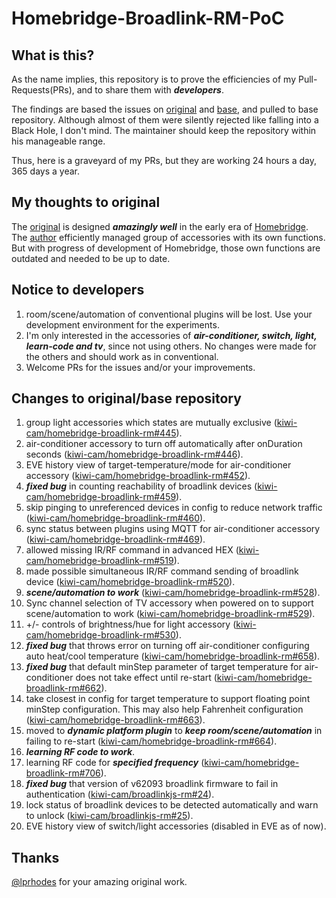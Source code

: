 # Homebridge-Broadlink-RM-PoC

## What is this?
As the name implies, this repository is to prove the efficiencies of my Pull-Requests(PRs), and to share them with ___developers___.

The findings are based the issues on [original](https://github.com/lprhodes/homebridge-broadlink-rm) and [base](https://github.com/kiwi-cam/homebridge-broadlink-rm), and pulled to base repository. Although almost of them were silently rejected like falling into a Black Hole, I don't mind. The maintainer should keep the repository within his manageable range.

Thus, here is a graveyard of my PRs, but they are working 24 hours a day, 365 days a year.

## My thoughts to original

The [original](https://github.com/lprhodes/homebridge-broadlink-rm) is designed ___amazingly well___ in the early era of [Homebridge](https://github.com/homebridge/homebridge). The [author](https://github.com/lprhodes) efficiently managed group of accessories with its own functions. But with progress of development of Homebridge, those own functions are outdated and needed to be up to date.

## Notice to developers

1. room/scene/automation of conventional plugins will be lost. Use your development environment for the experiments.
1. I'm only interested in the accessories of ___air-conditioner, switch, light, learn-code and tv___, since not using others. No changes were made for the others and should work as in conventional.
1. Welcome PRs for the issues and/or your improvements.

## Changes to original/base repository

1. group light accessories which states are mutually exclusive ([kiwi-cam/homebridge-broadlink-rm#445](https://github.com/kiwi-cam/homebridge-broadlink-rm/pull/445)).
1. air-conditioner accessory to turn off automatically after onDuration seconds ([kiwi-cam/homebridge-broadlink-rm#446](https://github.com/kiwi-cam/homebridge-broadlink-rm/pull/446)).
1. EVE history view of target-temperature/mode for air-conditioner accessory ([kiwi-cam/homebridge-broadlink-rm#452](https://github.com/kiwi-cam/homebridge-broadlink-rm/pull/452)).
1. ___fixed bug___ in counting reachability of broadlink devices ([kiwi-cam/homebridge-broadlink-rm#459](https://github.com/kiwi-cam/homebridge-broadlink-rm/pull/459)).
1. skip pinging to unreferenced devices in config to reduce network traffic ([kiwi-cam/homebridge-broadlink-rm#460](https://github.com/kiwi-cam/homebridge-broadlink-rm/pull/460)).
1. sync status between plugins using MQTT for air-conditioner accessory ([kiwi-cam/homebridge-broadlink-rm#469](https://github.com/kiwi-cam/homebridge-broadlink-rm/pull/469)).
1. allowed missing IR/RF command in advanced HEX ([kiwi-cam/homebridge-broadlink-rm#519](https://github.com/kiwi-cam/homebridge-broadlink-rm/pull/519)).
1. made possible simultaneous IR/RF command sending of broadlink device ([kiwi-cam/homebridge-broadlink-rm#520](https://github.com/kiwi-cam/homebridge-broadlink-rm/pull/520)).
1. ___scene/automation to work___ ([kiwi-cam/homebridge-broadlink-rm#528](https://github.com/kiwi-cam/homebridge-broadlink-rm/pull/528)).
1. Sync channel selection of TV accessory when powered on to support scene/automation to work ([kiwi-cam/homebridge-broadlink-rm#529](https://github.com/kiwi-cam/homebridge-broadlink-rm/pull/529)).
1. +/- controls of brightness/hue for light accessory ([kiwi-cam/homebridge-broadlink-rm#530](https://github.com/kiwi-cam/homebridge-broadlink-rm/pull/530)).
1. ___fixed bug___ that throws error on turning off air-conditioner configuring auto heat/cool temperature ([kiwi-cam/homebridge-broadlink-rm#658](https://github.com/kiwi-cam/homebridge-broadlink-rm/pull/658)).
1. ___fixed bug___ that default minStep parameter of target temperature for air-conditioner does not take effect until re-start ([kiwi-cam/homebridge-broadlink-rm#662](https://github.com/kiwi-cam/homebridge-broadlink-rm/pull/662)).
1. take closest in config for target temperature to support floating point minStep configuration. This may also help Fahrenheit configuration ([kiwi-cam/homebridge-broadlink-rm#663](https://github.com/kiwi-cam/homebridge-broadlink-rm/pull/663)).
1. moved to ___dynamic platform plugin___ to ___keep room/scene/automation___ in failing to re-start ([kiwi-cam/homebridge-broadlink-rm#664](https://github.com/kiwi-cam/homebridge-broadlink-rm/pull/664)).
1. ___learning RF code to work___.
1. learning RF code for ___specified frequency___ ([kiwi-cam/homebridge-broadlink-rm#706](https://github.com/kiwi-cam/homebridge-broadlink-rm/pull/706)).
1. ___fixed bug___ that version of v62093 broadlink firmware to fail in authentication ([kiwi-cam/broadlinkjs-rm#24](https://github.com/kiwi-cam/broadlinkjs-rm/pull/24)).
1. lock status of broadlink devices to be detected automatically and warn to unlock ([kiwi-cam/broadlinkjs-rm#25](https://github.com/kiwi-cam/broadlinkjs-rm/pull/25)).
1. EVE history view of switch/light accessories (disabled in EVE as of now).

## Thanks
[@lprhodes](https://github.com/lprhodes/homebridge-broadlink-rm) for your amazing original work.
